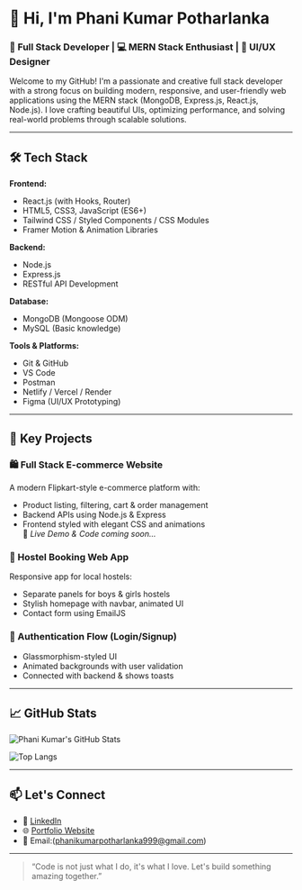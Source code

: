# 👋 Hi, I'm Phani Kumar Potharlanka

### 🚀 Full Stack Developer | 💻 MERN Stack Enthusiast | 🎨 UI/UX Designer

Welcome to my GitHub! I'm a passionate and creative full stack developer with a strong focus on building modern, responsive, and user-friendly web applications using the MERN stack (MongoDB, Express.js, React.js, Node.js). I love crafting beautiful UIs, optimizing performance, and solving real-world problems through scalable solutions.

---

## 🛠️ Tech Stack

**Frontend:**
- React.js (with Hooks, Router)
- HTML5, CSS3, JavaScript (ES6+)
- Tailwind CSS / Styled Components / CSS Modules
- Framer Motion & Animation Libraries

**Backend:**
- Node.js
- Express.js
- RESTful API Development

**Database:**
- MongoDB (Mongoose ODM)
- MySQL (Basic knowledge)

**Tools & Platforms:**
- Git & GitHub
- VS Code
- Postman
- Netlify / Vercel / Render
- Figma (UI/UX Prototyping)

---

## 🌟 Key Projects

### 🛍️ Full Stack E-commerce Website  
A modern Flipkart-style e-commerce platform with:
- Product listing, filtering, cart & order management
- Backend APIs using Node.js & Express
- Frontend styled with elegant CSS and animations  
🔗 _Live Demo & Code coming soon..._

### 🏨 Hostel Booking Web App  
Responsive app for local hostels:
- Separate panels for boys & girls hostels
- Stylish homepage with navbar, animated UI
- Contact form using EmailJS

### 🔐 Authentication Flow (Login/Signup)
- Glassmorphism-styled UI
- Animated backgrounds with user validation
- Connected with backend & shows toasts

---

## 📈 GitHub Stats

![Phani Kumar's GitHub Stats](https://github-readme-stats.vercel.app/api?username=Phanikumar9133&show_icons=true&theme=react&count_private=true)

![Top Langs](https://github-readme-stats.vercel.app/api/top-langs/?username=Phanikumar9133&layout=compact&theme=react)

---

## 📫 Let's Connect

- 💼 [LinkedIn](https://www.linkedin.com/in/phani-kumar-potharlanka-9433b5321/)
- 🌐 [Portfolio Website](https://your-portfolio-link.com)
- 📧 Email:(phanikumarpotharlanka999@gmail.com)

---

> “Code is not just what I do, it's what I love. Let's build something amazing together.”

